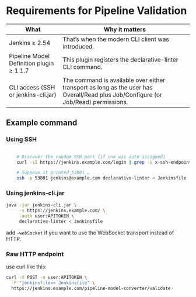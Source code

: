 # Requirements for Pipeline Validation

What	 | Why it matters
------ | ------
Jenkins ≥ 2.54|That’s when the modern CLI client was introduced.
Pipeline Model Definition plugin ≥ 1.1.7|This plugin registers the declarative-linter CLI command.
CLI access (SSH or jenkins-cli.jar)|The command is available over either transport as long as the user has Overall/Read plus Job/Configure (or Job/Read) permissions.

## Example command

### Using SSH
```bash

    # Discover the random SSH port (if one was auto-assigned)
    curl -sI https://jenkins.example.com/login | grep -i x-ssh-endpoint

    # Suppose it printed 53801 …
    ssh -p 53801 jenkins@example.com declarative-linter < Jenkinsfile
```
### Using jenkins-cli.jar

```bash
java -jar jenkins-cli.jar \
     -s https://jenkins.example.com/ \
     -auth user:APITOKEN \
     declarative-linter < Jenkinsfile

```
add `-webSocket` if you want to use the WebSocket transport instead of HTTP.

### Raw HTTP endpoint

use curl like this:

```bash
curl -X POST -u user:APITOKEN \
  -F "jenkinsfile=< Jenkinsfile" \
  https://jenkins.example.com/pipeline-model-converter/validate
